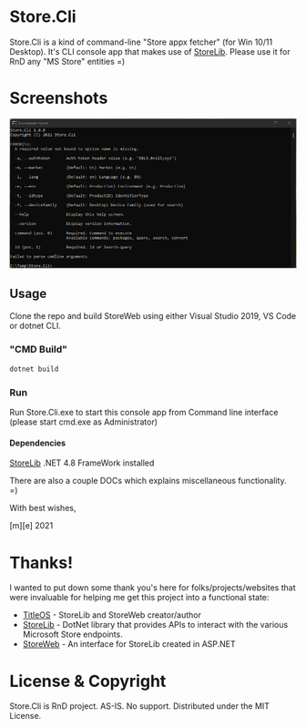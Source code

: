 # Store.Cli

Store.Cli is a kind of command-line "Store appx fetcher" (for Win 10/11 Desktop). 
It's CLI console app that makes use of [StoreLib](https://github.com/StoreDev/StoreLib).
Please use it for RnD any "MS Store" entities =)

# Screenshots
![Shot 1](https://github.com/mediaexplorer74/Store.Cli/blob/main/shot.png)

## Usage

Clone the repo and build StoreWeb using either Visual Studio 2019, VS Code or dotnet CLI.


### "CMD Build" 

```sh
dotnet build
```

### Run

Run Store.Cli.exe to start this console app from Command line interface (please start cmd.exe as Administrator)



#### Dependencies
[StoreLib](https://github.com/StoreDev/StoreLib)
.NET 4.8 FrameWork installed


There are also a couple DOCs which explains miscellaneous functionality. =)

With best wishes,

  [m][e] 2021


# Thanks!
I wanted to put down some thank you's here for folks/projects/websites that were invaluable for helping me get this project into a functional state:
- [TitleOS](https://github.com/TitleOS) - StoreLib and StoreWeb creator/author
- [StoreLib](https://github.com/StoreDev/StoreLib) - DotNet library that provides APIs to interact with the various Microsoft Store endpoints.
- [StoreWeb](https://github.com/StoreDev/StoreWeb) - An interface for StoreLib created in ASP.NET

# License & Copyright

Store.Cli is RnD project. AS-IS. No support. Distributed under the MIT License. 
